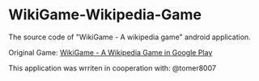 # WikiGame-Wikipedia-Game
The source code of "WikiGame - A wikipedia game" android application.

Original Game: [WikiGame - A Wikipedia Game in Google Play](https://play.google.com/store/apps/details?id=com.hadadfranco.wikygame)

This application was wrriten in cooperation with: @tomer8007

